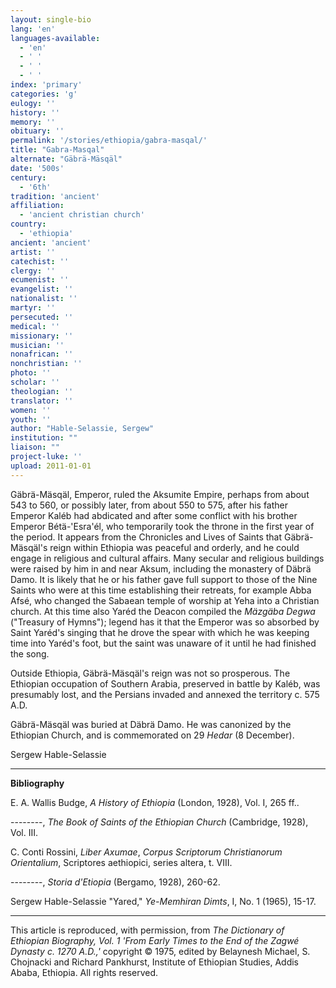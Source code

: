 ```yaml
---
layout: single-bio
lang: 'en'
languages-available:
  - 'en'
  - ' '
  - ' '
  - ' '
index: 'primary'
categories: 'g'
eulogy: ''
history: ''
memory: ''
obituary: ''
permalink: '/stories/ethiopia/gabra-masqal/'
title: "Gabra-Masqal"
alternate: "Gäbrä-Mäsqäl"
date: '500s'
century:
  - '6th'
tradition: 'ancient'
affiliation:
  - 'ancient christian church'
country:
  - 'ethiopia'
ancient: 'ancient'
artist: ''
catechist: ''
clergy: ''
ecumenist: ''
evangelist: ''
nationalist: ''
martyr: ''
persecuted: ''
medical: ''
missionary: ''
musician: ''
nonafrican: ''
nonchristian: ''
photo: ''
scholar: ''
theologian: ''
translator: ''
women: ''
youth: ''
author: "Hable-Selassie, Sergew"
institution: ""
liaison: ""
project-luke: ''
upload: 2011-01-01
---
```




G&auml;br&auml;-M&auml;sq&auml;l, Emperor, ruled the Aksumite Empire, perhaps from about 543 to 560, or possibly later, from about 550 to 575, after his father Emperor Kaléb had abdicated and after some conflict with his brother Emperor Bétä-'Esra'él, who temporarily took the throne in the first year of the period. It appears from the Chronicles and Lives of Saints that Gäbrä-Mäsqäl's reign within Ethiopia was peaceful and orderly, and he could engage in religious and cultural affairs. Many secular and religious buildings were raised by him in and near Aksum, including the monastery of Däbrä Damo. It is likely that he or his father gave full support to those of the Nine Saints who were at this time establishing their retreats, for example Abba Afsé, who changed the Sabaean temple of worship at Yeha into a Christian church. At this time also Yaréd the Deacon compiled the *Mäzgäba Degwa* ("Treasury of Hymns"); legend has it that the Emperor was so absorbed by Saint Yaréd's singing that he drove the spear with which he was keeping time into Yaréd's foot, but the saint was unaware of it until he had finished the song.

Outside Ethiopia, Gäbrä-Mäsqäl's reign was not so prosperous. The Ethiopian occupation of Southern Arabia, preserved in battle by Kaléb, was presumably lost, and the Persians invaded and annexed the territory c. 575 A.D.

Gäbrä-Mäsqäl was buried at Däbrä Damo. He was canonized by the Ethiopian Church, and is commemorated on 29 *Hedar* (8 December).

Sergew Hable-Selassie

---

**Bibliography**

E. A. Wallis Budge, *A History of Ethiopia* (London, 1928), Vol. I, 265 ff..

--------, *The Book of Saints of the Ethiopian Church* (Cambridge, 1928), Vol. III.

C. Conti Rossini, *Liber Axumae*, *Corpus Scriptorum Christianorum Orientalium*, Scriptores aethiopici, series altera, t. VIII.

--------, *Storia d'Etiopia* (Bergamo, 1928), 260-62.

Sergew Hable-Selassie "Yared," *Ye-Memhiran Dimts*, I, No. 1 (1965), 15-17.

---

This article is reproduced, with permission, from *The Dictionary of Ethiopian Biography, Vol. 1 'From Early Times to the End of the Zagwé Dynasty c. 1270 A.D.,'* copyright &copy; 1975, edited by Belaynesh Michael, S. Chojnacki and Richard Pankhurst, Institute of Ethiopian Studies, Addis Ababa, Ethiopia.  All rights reserved.
